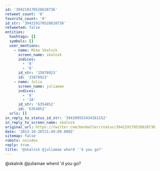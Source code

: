 ```yaml
---
id: '394219170528628736'
retweet_count: '0'
favorite_count: '0'
id_str: '394219170528628736'
retweeted: false
entities:
  hashtags: []
  symbols: []
  user_mentions:
    - name: Mike Skalnik
      screen_name: skalnik
      indices:
        - '0'
        - '8'
      id_str: '15878923'
      id: '15878923'
    - name: Julia
      screen_name: juliamae
      indices:
        - '9'
        - '18'
      id_str: '6354852'
      id: '6354852'
  urls: []
in_reply_to_status_id_str: '394209553434161152'
in_reply_to_screen_name: skalnik
original_url: https://twitter.com/benbalter/status/394219170528628736
date: '2013-10-26T21:49:09.000Z'
sitemap: false
robots: noindex
reply: true
title: '@skalnik @juliamae wherd ''d you go?'
---
```


@skalnik @juliamae wherd 'd you go?